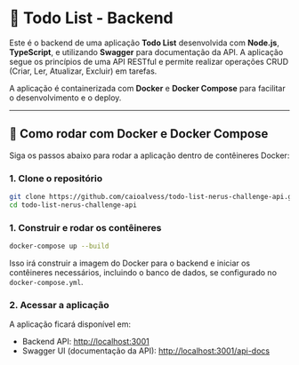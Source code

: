 # 📝 Todo List - Backend

Este é o backend de uma aplicação **Todo List** desenvolvida com **Node.js**, **TypeScript**, e utilizando **Swagger** para documentação da API. A aplicação segue os princípios de uma API RESTful e permite realizar operações CRUD (Criar, Ler, Atualizar, Excluir) em tarefas.

A aplicação é containerizada com **Docker** e **Docker Compose** para facilitar o desenvolvimento e o deploy.

---

## 🐳 Como rodar com Docker e Docker Compose

Siga os passos abaixo para rodar a aplicação dentro de contêineres Docker:

### 1. Clone o repositório

```bash
git clone https://github.com/caioalvess/todo-list-nerus-challenge-api.git
cd todo-list-nerus-challenge-api
```

### 1. Construir e rodar os contêineres

```bash
docker-compose up --build
```

Isso irá construir a imagem do Docker para o backend e iniciar os contêineres necessários, incluindo o banco de dados, se configurado no `docker-compose.yml`.

### 2. Acessar a aplicação

A aplicação ficará disponível em:

- Backend API: [http://localhost:3001](http://localhost:3001)
- Swagger UI (documentação da API): [http://localhost:3001/api-docs](http://localhost:3001/api-docs)
